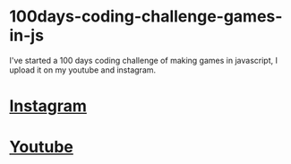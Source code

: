 # 100days-coding-challenge-games-in-js
I've started a 100 days coding challenge of making games in javascript, I upload it on my youtube and instagram.

# [Instagram](https://www.instagram.com/ahmadrazakhan946)
# [Youtube](https://www.youtube.com/@ahmadWritesCode)
